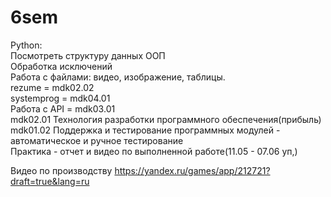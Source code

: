 # 6sem

Python: 
<br> Посмотреть структуру данных ООП
<br> Обработка исключений
<br> Работа с файлами: видео, изображение, таблицы.
<br> rezume = mdk02.02
<br> systemprog = mdk04.01
<br> Работа с API = mdk03.01
<br> mdk02.01 Технология разработки программного обеспечения(прибыль)
<br> mdk01.02 Поддержка и тестирование программных модулей - автоматическое и ручное тестирование
<br> Практика - отчет и видео по выполненной работе(11.05 - 07.06 уп,)

Видео по производству https://yandex.ru/games/app/212721?draft=true&lang=ru

